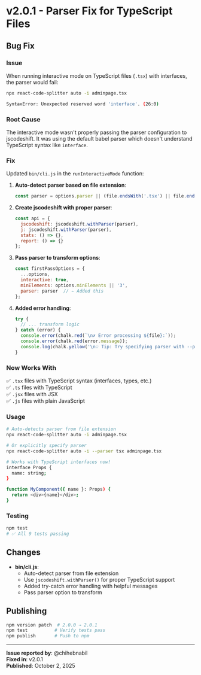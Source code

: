 # v2.0.1 - Parser Fix for TypeScript Files

## Bug Fix

### Issue
When running interactive mode on TypeScript files (`.tsx`) with interfaces, the parser would fail:

```bash
npx react-code-splitter auto -i adminpage.tsx

SyntaxError: Unexpected reserved word 'interface'. (26:0)
```

### Root Cause
The interactive mode wasn't properly passing the parser configuration to jscodeshift. It was using the default babel parser which doesn't understand TypeScript syntax like `interface`.

### Fix
Updated `bin/cli.js` in the `runInteractiveMode` function:

1. **Auto-detect parser based on file extension**:
   ```javascript
   const parser = options.parser || (file.endsWith('.tsx') || file.endsWith('.ts') ? 'tsx' : 'babel');
   ```

2. **Create jscodeshift with proper parser**:
   ```javascript
   const api = { 
     jscodeshift: jscodeshift.withParser(parser),
     j: jscodeshift.withParser(parser),
     stats: () => {},
     report: () => {}
   };
   ```

3. **Pass parser to transform options**:
   ```javascript
   const firstPassOptions = {
     ...options,
     interactive: true,
     minElements: options.minElements || '3',
     parser: parser  // ← Added this
   };
   ```

4. **Added error handling**:
   ```javascript
   try {
     // ... transform logic
   } catch (error) {
     console.error(chalk.red(`\n✗ Error processing ${file}:`));
     console.error(chalk.red(error.message));
     console.log(chalk.yellow('\n💡 Tip: Try specifying parser with --parser tsx or --parser babel\n'));
   }
   ```

### Now Works With

✅ `.tsx` files with TypeScript syntax (interfaces, types, etc.)  
✅ `.ts` files with TypeScript  
✅ `.jsx` files with JSX  
✅ `.js` files with plain JavaScript  

### Usage

```bash
# Auto-detects parser from file extension
npx react-code-splitter auto -i adminpage.tsx

# Or explicitly specify parser
npx react-code-splitter auto -i --parser tsx adminpage.tsx

# Works with TypeScript interfaces now!
interface Props {
  name: string;
}

function MyComponent({ name }: Props) {
  return <div>{name}</div>;
}
```

### Testing

```bash
npm test
# ✅ All 9 tests passing
```

## Changes

- **bin/cli.js**: 
  - Auto-detect parser from file extension
  - Use `jscodeshift.withParser()` for proper TypeScript support
  - Added try-catch error handling with helpful messages
  - Pass parser option to transform

## Publishing

```bash
npm version patch  # 2.0.0 → 2.0.1
npm test          # Verify tests pass
npm publish       # Push to npm
```

---

**Issue reported by**: @chihebnabil  
**Fixed in**: v2.0.1  
**Published**: October 2, 2025
